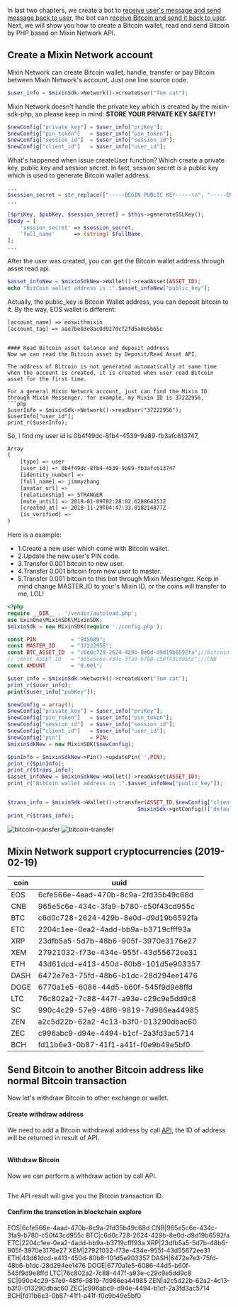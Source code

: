 In last two chapters, we create a bot to [receive user's message and send message back to user](https://github.com/wenewzhang/mixin_labs-php-bot/blob/master/README.md), the bot can [receive Bitcoin and send it back to user](https://github.com/wenewzhang/mixin_labs-php-bot/blob/master/README2.md). Next, we will show you how to create a Bitcoin wallet, read and send Bitcoin by PHP based on Mixin Network API.

## Create a Mixin Network account
Mixin Network can create Bitcoin wallet, handle, transfer or pay Bitcoin between  Mixin Network's account, Just one line source code.
```php
$user_info = $mixinSdk->Network()->createUser("Tom cat");
```
Mixin Network doesn't handle the private key which is created by the mixin-sdk-php, so please keep in mind: **STORE YOUR PRIVATE KEY SAFETY!**
```php
$newConfig["private_key"] = $user_info["priKey"];
$newConfig["pin_token"]   = $user_info["pin_token"];
$newConfig["session_id"]  = $user_info["session_id"];
$newConfig["client_id"]   = $user_info["user_id"];
```
What's happened when issue createUser function? Which create a private key, public key and session secret.
In fact, session secret is a public key which is used to generate Bitcoin wallet address.
```php
...
$session_secret = str_replace(["-----BEGIN PUBLIC KEY-----\n", "-----END PUBLIC KEY-----", "\n"], '', $pub_key);
...

[$priKey, $pubKey, $session_secret] = $this->generateSSLKey();
$body = [
    'session_secret' => $session_secret,
    'full_name'      => (string) $fullName,
];
...
```
After the user was created, you can get the Bitcoin wallet address through asset read api.
```php
$asset_infoNew = $mixinSdkNew->Wallet()->readAsset(ASSET_ID);
echo "BitCoin wallet address is :".$asset_infoNew["public_key"];
```
Actually, the public_key is Bitcoin Wallet address, you can deposit bitcoin to it.
By the way, EOS wallet is different:
```php
[account_name] => eoswithmixin
[account_tag] => aae7be03e8ac0d927dcf2fd5a0e5b65c
```
```

#### Read Bitcoin asset balance and deposit address
Now we can read the Bitcoin asset by Deposit/Read Asset API.
```
```
The address of Bitcoin is not generated automatically at same time when the account is created, it is created when user read Bitcoin asset for the first time.

For a general Mixin Network account, just can find the Mixin ID through Mixin Messenger, for example, my Mixin ID is 37222956,
```php
$userInfo = $mixinSdk->Network()->readUser("37222956");
$userInfo["user_id"];
print_r($userInfo);
```
So, i find my user id is 0b4f49dc-8fb4-4539-9a89-fb3afc613747,
```bash
Array
(
    [type] => user
    [user_id] => 0b4f49dc-8fb4-4539-9a89-fb3afc613747
    [identity_number] =>
    [full_name] => jimmyzhang
    [avatar_url] =>
    [relationship] => STRANGER
    [mute_until] => 2019-01-09T02:28:02.628864253Z
    [created_at] => 2018-11-29T04:47:33.018214877Z
    [is_verified] =>
)
```
Here is a example:
 - 1.Create a new user which come with Bitcoin wallet.
 - 2.Update the new user's PIN code.
 - 3.Transfer 0.001 bitcoin to new user.
 - 4.Transfer 0.001 bitcoin from new user to master.
 - 5.Transfer 0.001 bitcoin to this bot through Mixin Messenger.
Keep in mind change MASTER_ID to your's Mixin ID, or the coins will transfer to me, LOL!
```php
<?php
require __DIR__ . '/vendor/autoload.php';
use ExinOne\MixinSDK\MixinSDK;
$mixinSdk = new MixinSDK(require './config.php');

const PIN           = "945689";
const MASTER_ID     = "37222956";
const BTC_ASSET_ID  = "c6d0c728-2624-429b-8e0d-d9d19b6592fa";//bitcoin
// const ASSET_ID   = "965e5c6e-434c-3fa9-b780-c50f43cd955c";//CNB
const AMOUNT        = "0.001";

$user_info = $mixinSdk->Network()->createUser("Tom cat");
print_r($user_info);
print($user_info["pubKey"]);

$newConfig = array();
$newConfig["private_key"] = $user_info["priKey"];
$newConfig["pin_token"]   = $user_info["pin_token"];
$newConfig["session_id"]  = $user_info["session_id"];
$newConfig["client_id"]   = $user_info["user_id"];
$newConfig["pin"]         = PIN;
$mixinSdkNew = new MixinSDK($newConfig);

$pinInfo = $mixinSdkNew->Pin()->updatePin('',PIN);
print_r($pinInfo);
print_r($trans_info);
$asset_infoNew = $mixinSdkNew->Wallet()->readAsset(ASSET_ID);
print_r("BitCoin wallet address is :".$asset_infoNew["public_key"]);


$trans_info = $mixinSdk->Wallet()->transfer(ASSET_ID,$newConfig["client_id"],
                                         $mixinSdk->getConfig()['default']['pin'],AMOUNT);
print_r($trans_info);

```

![bitcoin-transfer](https://github.com/wenewzhang/mixin_labs-php-bot/blob/master/bitcoin-transfer-to-bot.jpg)
![bitcoin-transfer](https://github.com/wenewzhang/mixin_labs-php-bot/blob/master/newuser-transfer-bitcoin-to-me.jpg)
## Mixin Network support cryptocurrencies (2019-02-19)

|coin|uuid
|---|---
|EOS|6cfe566e-4aad-470b-8c9a-2fd35b49c68d
|CNB|965e5c6e-434c-3fa9-b780-c50f43cd955c
|BTC|c6d0c728-2624-429b-8e0d-d9d19b6592fa
|ETC|2204c1ee-0ea2-4add-bb9a-b3719cfff93a
|XRP|23dfb5a5-5d7b-48b6-905f-3970e3176e27
|XEM|27921032-f73e-434e-955f-43d55672ee31
|ETH|43d61dcd-e413-450d-80b8-101d5e903357
|DASH|6472e7e3-75fd-48b6-b1dc-28d294ee1476
|DOGE|6770a1e5-6086-44d5-b60f-545f9d9e8ffd
|LTC|76c802a2-7c88-447f-a93e-c29c9e5dd9c8
|SC|990c4c29-57e9-48f6-9819-7d986ea44985
|ZEN|a2c5d22b-62a2-4c13-b3f0-013290dbac60
|ZEC|c996abc9-d94e-4494-b1cf-2a3fd3ac5714
|BCH|fd11b6e3-0b87-41f1-a41f-f0e9b49e5bf0


## Send Bitcoin to another Bitcoin address like normal Bitcoin transaction
Now let's withdraw Bitcoin to other exchange or wallet.
#### Create withdraw address
We need to add a Bitcoin withdrawal address by call [API](), the ID of address will be returned in result of API.
```
```
#### Withdraw Bitcoin
Now we can perform a withdraw action by call API.
```
```
The API result will give you the Bitcoin transaction ID.

#### Confirm the transction in blockchain explore


EOS|6cfe566e-4aad-470b-8c9a-2fd35b49c68d
CNB|965e5c6e-434c-3fa9-b780-c50f43cd955c
BTC|c6d0c728-2624-429b-8e0d-d9d19b6592fa
ETC|2204c1ee-0ea2-4add-bb9a-b3719cfff93a
XRP|23dfb5a5-5d7b-48b6-905f-3970e3176e27
XEM|27921032-f73e-434e-955f-43d55672ee31
ETH|43d61dcd-e413-450d-80b8-101d5e903357
DASH|6472e7e3-75fd-48b6-b1dc-28d294ee1476
DOGE|6770a1e5-6086-44d5-b60f-545f9d9e8ffd
LTC|76c802a2-7c88-447f-a93e-c29c9e5dd9c8
SC|990c4c29-57e9-48f6-9819-7d986ea44985
ZEN|a2c5d22b-62a2-4c13-b3f0-013290dbac60
ZEC|c996abc9-d94e-4494-b1cf-2a3fd3ac5714
BCH|fd11b6e3-0b87-41f1-a41f-f0e9b49e5bf0
